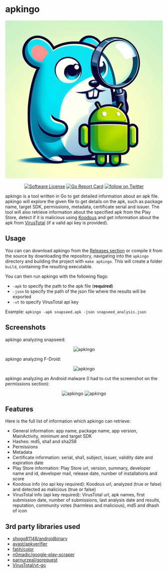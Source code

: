 # apkingo

<p align="center">
  <img alt="apkingo" src="https://github.com/andpalmier/apkingo/blob/main/img/apkingo.png?raw=true" />
  <p align="center">
    <a href="https://github.com/andpalmier/apkingo/blob/main/LICENSE"><img alt="Software License" src="https://img.shields.io/badge/license-GPL3-brightgreen.svg?style=flat-square"></a>
    <a href="https://goreportcard.com/report/github.com/andpalmier/apkingo"><img alt="Go Report Card" src="https://goreportcard.com/badge/github.com/andpalmier/apkingo?style=flat-square"></a>
    <a href="https://twitter.com/intent/follow?screen_name=andpalmier"><img src="https://img.shields.io/twitter/follow/andpalmier?style=social&logo=twitter" alt="follow on Twitter"></a>
  </p>
</p>

apkingo is a tool written in Go to get detailed information about an apk file. apkingo will explore the given file to get details on the apk, such as package name, target SDK, permissions, metadata, certificate serial and issuer. The tool will also retrieve information about the
specified apk from the Play Store, detect if it is malicious using [Koodous](https://koodous.com/) and get information about the apk from [VirusTotal](https://virustotal.com) (if a valid api key is provided).

## Usage

You can can download apkingo from the [Releases section](https://github.com/andpalmier/apkingo/releases) or compile it from the source by downloading the repository, navigating into the `apkingo` directory and building the project with `make apkingo`. This will create a folder `build`, containing the resulting executable.

You can then run apkingo with the following flags:

- `-apk` to specify the path to the apk file (**required**)
- `-json`	to specify the path of the json file where the results will be exported
- `-vt`	to specify VirusTotal api key

Example:
```apkingo -apk snapseed.apk -json snapseed_analysis.json```

## Screenshots

apkingo analyzing snapseed:
<p align="center">
  <img alt="apkingo" src="https://github.com/andpalmier/apkingo/blob/main/img/screen_snapseed.png?raw=true" />
</p>

apkingo analyzing F-Droid:
<p align="center">
  <img alt="apkingo" src="https://github.com/andpalmier/apkingo/blob/main/img/screen_f-droid.png?raw=true" />
</p>

apkingo analyzing an Android malware (I had to cut the screenshot on the permissions section):
<p align="center">
  <img alt="apkingo" src="https://github.com/andpalmier/apkingo/blob/main/img/screen_malware.png?raw=true" />
  <img alt="apkingo" src="https://github.com/andpalmier/apkingo/blob/main/img/screen_malware2.png?raw=true" />
</p>

## Features

Here is the full list of information which apkingo can retrieve:

- General information: app name, package name, app version, MainActivity, minimum and target SDK
- Hashes: md5, sha1 and sha256
- Permissions
- Metadata
- Certificate information: serial, sha1, subject, issuer, validity date and expiration date
- Play Store information: Play Store url, version, summary, developer name and id, developer mail, release date, number of installations and score
- Koodous info (no api key required): Koodous url, analyzed (true or false) and detected as malicious (true or false) 
- VirusTotal info (api key required): VirusTotal url, apk names, first submission date, number of submissions, last analysis date and results, reputation, community votes (harmless and malicious), md5 and dhash of icon

## 3rd party libraries used

- [shogo81148/androidbinary](https://github.com/shogo82148/androidbinary)
- [avast/apkverifier](https://github.com/avast/apkverifier)
- [fatih/color](https://github.com/fatih/color)
- [n0madic/google-play-scraper](https://github.com/n0madic/google-play-scraper)
- [parnurzeal/gorequest](https://github.com/parnurzeal/gorequest)
- [VirusTotal/vt-go](https://github.com/VirusTotal/vt-go)
